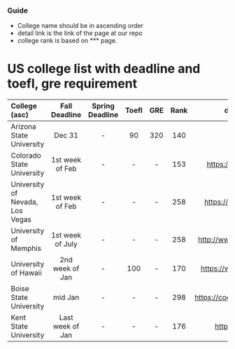 
### Guide
  - College name should be in ascending order
  - detail link is the link of the page at our repo
  - college rank is based on *** page.

# US college list with deadline and toefl, gre requirement

| College (asc)  | Fall Deadline  | Spring Deadline | Toefl | GRE | Rank | detail link |
| :------------ |:---------------:| :-----:| :-----:| :-----:| :-----:| :-----:|
| Arizona State University      | Dec 31 | - | 90 | 320 | 140 | *** |
| Colorado State University | 1st week of Feb | - | - | - | 153 | https://colostate.edu |
| University of Nevada, Los Vegas | 1st week of Feb | - | - | - | 258 | https://www.unlv.edu/ |
| University of Memphis | 1st week of July | - | - | - | 258 | http://www.memphis.edu/ |
| University of Hawaii      | 2nd week of Jan | - | 100 | - | 170 | https://www.hawaii.edu/ |
| Boise State University | mid Jan | - | - | - | 298 | https://coen.boisestate.edu/ | 
| Kent State University | Last week of Jan | - | - | - | 176 | https://kent.edu |
